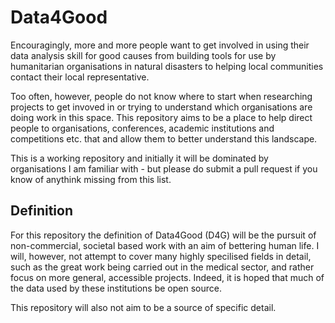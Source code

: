 # Data4Good

Encouragingly, more and more people want to get involved in using their data analysis skill for good causes from building tools for use by humanitarian organisations in natural disasters to helping local communities contact their local representative.

Too often, however, people do not know where to start when researching projects to get invoved in or trying to understand which organisations are doing work in this space. This repository aims to be a place to help direct people to organisations, conferences, academic institutions and competitions etc. that and allow them to better understand this landscape.

This is a working repository and initially it will be dominated by organisations I am familiar with - but please do submit a pull request if you know of anythink missing from this list.

## Definition

For this repository the definition of Data4Good (D4G) will be the pursuit of non-commercial, societal based work with an aim of bettering human life. I will, however, not attempt to cover many highly specilised fields in detail, such as the great work being carried out in the medical sector, and rather focus on more general, accessible projects. Indeed, it is hoped that much of the data used by these institutions be open source.

This repository will also not aim to be a source of specific detail.
